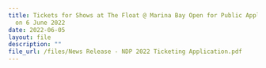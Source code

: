 ```yaml
---
title: Tickets for Shows at The Float @ Marina Bay Open for Public Application
  on 6 June 2022
date: 2022-06-05
layout: file
description: ""
file_url: /files/News Release - NDP 2022 Ticketing Application.pdf
---
```






